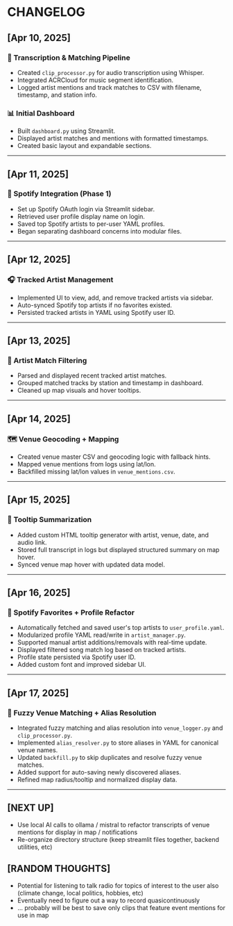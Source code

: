 # CHANGELOG

## [Apr 10, 2025]

### 🧠 Transcription & Matching Pipeline
- Created `clip_processor.py` for audio transcription using Whisper.
- Integrated ACRCloud for music segment identification.
- Logged artist mentions and track matches to CSV with filename, timestamp, and station info.

### 📊 Initial Dashboard
- Built `dashboard.py` using Streamlit.
- Displayed artist matches and mentions with formatted timestamps.
- Created basic layout and expandable sections.

---

## [Apr 11, 2025]

### 🔐 Spotify Integration (Phase 1)
- Set up Spotify OAuth login via Streamlit sidebar.
- Retrieved user profile display name on login.
- Saved top Spotify artists to per-user YAML profiles.
- Began separating dashboard concerns into modular files.

---

## [Apr 12, 2025]

### 🎧 Tracked Artist Management
- Implemented UI to view, add, and remove tracked artists via sidebar.
- Auto-synced Spotify top artists if no favorites existed.
- Persisted tracked artists in YAML using Spotify user ID.

---

## [Apr 13, 2025]

### 🎯 Artist Match Filtering
- Parsed and displayed recent tracked artist matches.
- Grouped matched tracks by station and timestamp in dashboard.
- Cleaned up map visuals and hover tooltips.

---

## [Apr 14, 2025]

### 🗺️ Venue Geocoding + Mapping
- Created venue master CSV and geocoding logic with fallback hints.
- Mapped venue mentions from logs using lat/lon.
- Backfilled missing lat/lon values in `venue_mentions.csv`.

---

## [Apr 15, 2025]

### 🧩 Tooltip Summarization
- Added custom HTML tooltip generator with artist, venue, date, and audio link.
- Stored full transcript in logs but displayed structured summary on map hover.
- Synced venue map hover with updated data model.

---

## [Apr 16, 2025]

### 🧬 Spotify Favorites + Profile Refactor
- Automatically fetched and saved user's top artists to `user_profile.yaml`.
- Modularized profile YAML read/write in `artist_manager.py`.
- Supported manual artist additions/removals with real-time update.
- Displayed filtered song match log based on tracked artists.
- Profile state persisted via Spotify user ID.
- Added custom font and improved sidebar UI.

---

## [Apr 17, 2025]

### 🔎 Fuzzy Venue Matching + Alias Resolution
- Integrated fuzzy matching and alias resolution into `venue_logger.py` and `clip_processor.py`.
- Implemented `alias_resolver.py` to store aliases in YAML for canonical venue names.
- Updated `backfill.py` to skip duplicates and resolve fuzzy venue matches.
- Added support for auto-saving newly discovered aliases.
- Refined map radius/tooltip and normalized display data.

---

## [NEXT UP]
- Use local AI calls to ollama / mistral to refactor transcripts of venue mentions for display in map / notifications
- Re-organize directory structure (keep streamlit files together, backend utilities, etc) 

## [RANDOM THOUGHTS]
- Potential for listening to talk radio for topics of interest to the user also (climate change, local politics, hobbies, etc)
- Eventually need to figure out a way to record quasicontinuously
- ... probably will be best to save only clips that feature event mentions for use in map
